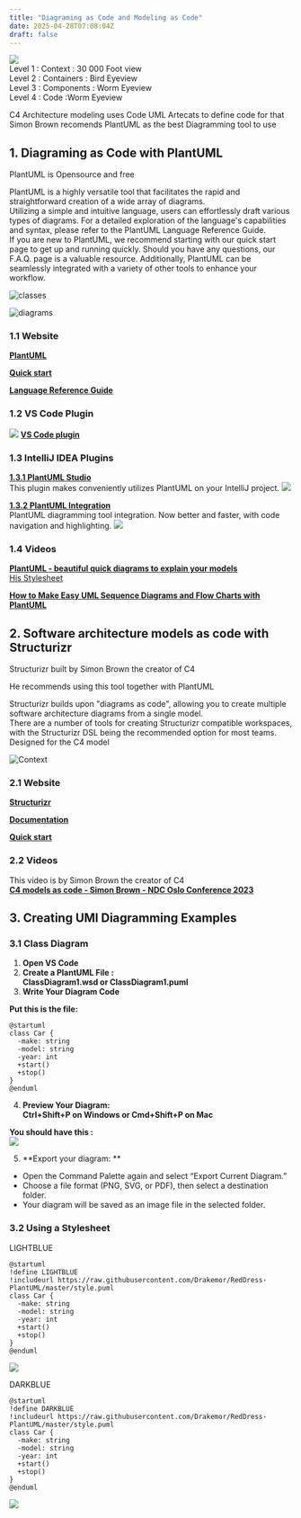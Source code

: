 ```yaml
---
title: "Diagraming as Code and Modeling as Code"
date: 2025-04-28T07:08:04Z
draft: false
---
```

![](https://c4model.com/images/c4-overview.png) \
Level 1 : Context : 30 000 Foot view \
Level 2 : Containers : Bird Eyeview \
Level 3 : Components : Worm Eyeview \
Level 4 : Code       :Worm Eyeview

C4 Architecture modeling uses Code UML Artecats to define code for that Simon Brown recomends PlantUML as the best Diagramming tool to use

## 1. Diagraming as Code with PlantUML
PlantUML is Opensource and free 

PlantUML is a highly versatile tool that facilitates the rapid and straightforward creation of a wide array of diagrams. \
Utilizing a simple and intuitive language, users can effortlessly draft various types of diagrams. For a detailed exploration of the language's capabilities and syntax, please refer to the PlantUML Language Reference Guide. \
If you are new to PlantUML, we recommend starting with our quick start page to get up and running quickly. Should you have any questions, our F.A.Q. page is a valuable resource. Additionally, PlantUML can be seamlessly integrated with a variety of other tools to enhance your workflow.

![classes](https://miro.medium.com/v2/resize:fit:828/format:webp/1*bBq3lw_9vv-YB-tNSmd6rw.png)

![diagrams](https://marketplace.atlassian.com/product-listing/files/96109c29-2e20-4f3a-aae9-a148983027a5?fileType=image&mode=full-fit)

### 1.1 Website
**[PlantUML](https://plantuml.com/)**

**[Quick start](https://plantuml.com/starting)**

**[Language Reference Guide](https://plantuml.com/guide)**

### 1.2 VS Code Plugin
![](https://miro.medium.com/v2/resize:fit:720/format:webp/1*aPywjB4V4ZIbY96oTSEF_w.gif)
**[VS Code plugin](https://marketplace.visualstudio.com/items?itemName=jebbs.plantuml)**

### 1.3 IntelliJ IDEA Plugins
**[1.3.1 PlantUML Studio](https://plugins.jetbrains.com/plugin/14821-plantuml-studio)** \
This plugin makes conveniently utilizes PlantUML on your IntelliJ project.
![](https://plugins.jetbrains.com/files/14821/screenshot_23273.png)

**[1.3.2 PlantUML Integration](https://plugins.jetbrains.com/plugin/7017-plantuml-integration)** \
PlantUML diagramming tool integration. Now better and faster, with code navigation and highlighting.
![](https://plugins.jetbrains.com/files/7017/screenshot_14265.png)

### 1.4 Videos
**[PlantUML - beautiful quick diagrams to explain your models](https://www.youtube.com/watch?v=EM-cvRubP4g)** \
[His Stylesheet](https://github.com/Drakemor/RedDress-PlantUML)

**[How to Make Easy UML Sequence Diagrams and Flow Charts with PlantUML](https://www.youtube.com/watch?v=xObBUVDMbQs&t=398s)**


## 2. Software architecture models as code with Structurizr 
Structurizr built by Simon Brown the creator of C4

He recommends using this tool together with PlantUML 

Structurizr builds upon "diagrams as code", allowing you to create multiple software architecture diagrams from a single model. \
There are a number of tools for creating Structurizr compatible workspaces, with the Structurizr DSL being the recommended option for most teams. 
Designed for the C4 model

![Context](https://static.structurizr.com/workspace/36141/diagrams/SystemContext.png)

### 2.1 Website
**[Structurizr](https://structurizr.com/)**

**[Documentation](https://docs.structurizr.com/)**

**[Quick start](https://docs.structurizr.com/quickstart)**

### 2.2 Videos
This video is by Simon Brown the creator of C4 \
**[C4 models as code - Simon Brown - NDC Oslo Conference 2023](https://www.youtube.com/watch?v=4HEd1EEQLR0)**


## 3. Creating UMl Diagramming Examples
### 3.1 Class Diagram
1. **Open VS Code**
2. **Create a PlantUML File :** \
**ClassDiagram1.wsd or ClassDiagram1.puml**
3. **Write Your Diagram Code**

**Put this is the file:**
```uml
@startuml
class Car {
  -make: string
  -model: string
  -year: int
  +start()
  +stop()
}
@enduml
```
4. **Preview Your Diagram:** \
**Ctrl+Shift+P on Windows or Cmd+Shift+P on Mac**

**You should have this :** \
![](https://miro.medium.com/v2/resize:fit:720/format:webp/1*Hzic63x2OigJl0ZkfYsQdg.png)

5. **Export your diagram: **
- Open the Command Palette again and select “Export Current Diagram.” 
- Choose a file format (PNG, SVG, or PDF), then select a destination folder. 
- Your diagram will be saved as an image file in the selected folder.


### 3.2 Using a Stylesheet 

LIGHTBLUE
```
@startuml
!define LIGHTBLUE
!includeurl https://raw.githubusercontent.com/Drakemor/RedDress-PlantUML/master/style.puml
class Car {
  -make: string
  -model: string
  -year: int
  +start()
  +stop()
}
@enduml
```

![](https://camo.githubusercontent.com/64b5929872d73b93ced54bc061644179080f376a094181a9af87ecb36116c136/687474703a2f2f7777772e706c616e74756d6c2e636f6d2f706c616e74756d6c2f706e672f6853716e336539303434525864624630304d48774170484f594f61587547305a2d6f6c34744f37437034517a6c4a4a556d45667274736c434d4a73644d3547317a7262476a65562d56456f364b72374443694f534b34786b672d733962355f724f5f4f66747839316e714b53756c4d753936674c647159424b655f4741696e7372795a596d774d5a6e455047436c7a34724569732d672d42447756723970554769464b42)

DARKBLUE
```
@startuml
!define DARKBLUE
!includeurl https://raw.githubusercontent.com/Drakemor/RedDress-PlantUML/master/style.puml
class Car {
  -make: string
  -model: string
  -year: int
  +start()
  +stop()
}
@enduml
```

![](https://camo.githubusercontent.com/64b5929872d73b93ced54bc061644179080f376a094181a9af87ecb36116c136/687474703a2f2f7777772e706c616e74756d6c2e636f6d2f706c616e74756d6c2f706e672f6853716e336539303434525864624630304d48774170484f594f61587547305a2d6f6c34744f37437034517a6c4a4a556d45667274736c434d4a73644d3547317a7262476a65562d56456f364b72374443694f534b34786b672d733962355f724f5f4f66747839316e714b53756c4d753936674c647159424b655f4741696e7372795a596d774d5a6e455047436c7a34724569732d672d42447756723970554769464b42)

